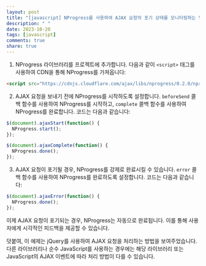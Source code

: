 ```yaml
---
layout: post
title: "[javascript] NProgress를 사용하여 AJAX 요청의 포기 상태를 모니터링하는 방법은?"
description: " "
date: 2023-10-20
tags: [javascript]
comments: true
share: true
---
```


1. NProgress 라이브러리를 프로젝트에 추가합니다. 다음과 같이 `<script>` 태그를 사용하여 CDN을 통해 NProgress를 가져옵니다:

```html
<script src="https://cdnjs.cloudflare.com/ajax/libs/nprogress/0.2.0/nprogress.min.js"></script>
```

2. AJAX 요청을 보내기 전에 NProgress를 시작하도록 설정합니다. `beforeSend` 콜백 함수를 사용하여 NProgress를 시작하고, `complete` 콜백 함수를 사용하여 NProgress를 완료합니다. 코드는 다음과 같습니다:

```javascript
$(document).ajaxStart(function() {
  NProgress.start();
});

$(document).ajaxComplete(function() {
  NProgress.done();
});
```

3. AJAX 요청이 포기될 경우, NProgress를 강제로 완료시킬 수 있습니다. `error` 콜백 함수를 사용하여 NProgress를 완료하도록 설정합니다. 코드는 다음과 같습니다:

```javascript
$(document).ajaxError(function() {
  NProgress.done();
});
```

이제 AJAX 요청이 포기되는 경우, NProgress는 자동으로 완료됩니다. 이를 통해 사용자에게 시각적인 피드백을 제공할 수 있습니다.

덧붙여, 이 예제는 jQuery를 사용하여 AJAX 요청을 처리하는 방법을 보여주었습니다. 다른 라이브러리나 순수 JavaScript를 사용하는 경우에는 해당 라이브러리 또는 JavaScript의 AJAX 이벤트에 따라 처리 방법이 다를 수 있습니다.